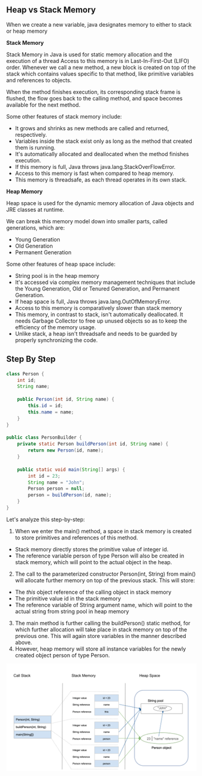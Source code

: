 ## Heap vs Stack Memory

When we create a new variable, java designates memory to either to stack or heap memory

**Stack Memory**

Stack Memory in Java is used for static memory allocation and the execution of a thread
Access to this memory is in Last-In-First-Out (LIFO) order. Whenever we call a new method, 
a new block is created on top of the stack which contains values specific to that method, like primitive variables and references to objects.

When the method finishes execution, its corresponding stack frame is flushed, the flow goes back to the calling method, and space becomes available for the next method.

Some other features of stack memory include:

- It grows and shrinks as new methods are called and returned, respectively.
- Variables inside the stack exist only as long as the method that created them is running.
- It's automatically allocated and deallocated when the method finishes execution.
- If this memory is full, Java throws java.lang.StackOverFlowError.
- Access to this memory is fast when compared to heap memory.
- This memory is threadsafe, as each thread operates in its own stack.


**Heap Memory**

Heap space is used for the dynamic memory allocation of Java objects and JRE classes at runtime.

We can break this memory model down into smaller parts, called generations, which are:

- Young Generation 
- Old Generation 
- Permanent Generation 
                      
Some other features of heap space include:

- String pool is in the heap memory
- It's accessed via complex memory management techniques that include the Young Generation, Old or Tenured Generation, and Permanent Generation.
- If heap space is full, Java throws java.lang.OutOfMemoryError.
- Access to this memory is comparatively slower than stack memory
- This memory, in contrast to stack, isn't automatically deallocated. It needs Garbage Collector to free up unused objects so as to keep the efficiency of the memory usage.
- Unlike stack, a heap isn't threadsafe and needs to be guarded by properly synchronizing the code.

## Step By Step

```java
class Person {
    int id;
    String name;

    public Person(int id, String name) {
        this.id = id;
        this.name = name;
    }
}

public class PersonBuilder {
    private static Person buildPerson(int id, String name) {
        return new Person(id, name);
    }

    public static void main(String[] args) {
        int id = 23;
        String name = "John";
        Person person = null;
        person = buildPerson(id, name);
    }
}
```

Let's analyze this step-by-step:

1. When we enter the main() method, a space in stack memory is created to store primitives and references of this method.

- Stack memory directly stores the primitive value of integer id.
- The reference variable person of type Person will also be created in stack memory, which will point to the actual object in the heap.
2. The call to the parameterized constructor Person(int, String) from main() will allocate further memory on top of the previous stack. This will store:
- The *this* object reference of the calling object in stack memory
- The primitive value id in the stack memory
- The reference variable of String argument name, which will point to the actual string from string pool in heap memory
3. The main method is further calling the buildPerson() static method, for which further allocation will take place in stack memory on top of the previous one. This will again store variables in the manner described above.
4. However, heap memory will store all instance variables for the newly created object person of type Person.

![](java-heap-stack-diagram.png)